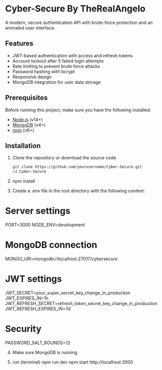# Cyber-Secure By TheRealAngelo

A modern, secure authentication API with brute-force protection and an animated user interface.

## Features

- JWT-based authentication with access and refresh tokens
- Account lockout after 5 failed login attempts
- Rate limiting to prevent brute force attacks
- Password hashing with bcrypt
- Responsive design 
- MongoDB integration for user data storage

## Prerequisites

Before running this project, make sure you have the following installed:
- [Node.js](https://nodejs.org/) (v14+)
- [MongoDB](https://www.mongodb.com/try/download/community) (v4+)
- [npm](https://www.npmjs.com/) (v6+)

## Installation

1. Clone the repository or download the source code
   ```bash
   git clone https://github.com/yourusername/Cyber-Secure.git
   cd Cyber-Secure

2. npm install

3. Create a .env file in the root directory with the following content:

# Server settings
PORT=3000
NODE_ENV=development

# MongoDB connection
MONGO_URI=mongodb://localhost:27017/cybersecure

# JWT settings
JWT_SECRET=your_super_secret_key_change_in_production
JWT_EXPIRES_IN=1h
JWT_REFRESH_SECRET=refresh_token_secret_key_change_in_production
JWT_REFRESH_EXPIRES_IN=7d

# Security
PASSWORD_SALT_ROUNDS=12

4. Make sure MongoDB is running

5. run (terminal)
npm run dev
npm start
http://localhost:3000